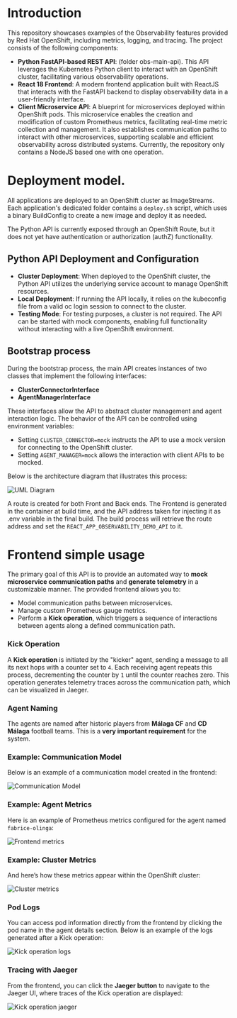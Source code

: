 # Introduction

This repository showcases examples of the Observability features provided by Red Hat OpenShift, including metrics, logging, and tracing. The project consists of the following components:

- **Python FastAPI-based REST API**: (folder obs-main-api). This API leverages the Kubernetes Python client to interact with an OpenShift cluster, facilitating various observability operations. 
- **React 18 Frontend**: A modern frontend application built with ReactJS that interacts with the FastAPI backend to display observability data in a user-friendly interface.
- **Client Microservice API**: A blueprint for microservices deployed within OpenShift pods. This microservice enables the creation and modification of custom Prometheus metrics, facilitating real-time metric collection and management. It also establishes communication paths to interact with other microservices, supporting scalable and efficient observability across distributed systems. Currently, the repository only contains a NodeJS based one with one operation.

# Deployment model. 
 
All applications are deployed to an OpenShift cluster as ImageStreams. Each application's dedicated folder contains a `deploy.sh` script, which uses a binary BuildConfig to create a new image and deploy it as needed.

The Python API is currently exposed through an OpenShift Route, but it does not yet have authentication or authorization (authZ) functionality.

## Python API Deployment and Configuration

- **Cluster Deployment**: When deployed to the OpenShift cluster, the Python API utilizes the underlying service account to manage OpenShift resources.
- **Local Deployment**: If running the API locally, it relies on the kubeconfig file from a valid oc login session to connect to the cluster.
- **Testing Mode**: For testing purposes, a cluster is not required. The API can be started with mock components, enabling full functionality without interacting with a live OpenShift environment.

## Bootstrap process

During the bootstrap process, the main API creates instances of two classes that implement the following interfaces:

- **ClusterConnectorInterface**
- **AgentManagerInterface**

These interfaces allow the API to abstract cluster management and agent interaction logic. The behavior of the API can be controlled using environment variables:

- Setting `CLUSTER_CONNECTOR=mock` instructs the API to use a mock version for connecting to the OpenShift cluster.
- Setting `AGENT_MANAGER=mock` allows the interaction with client APIs to be mocked.

Below is the architecture diagram that illustrates this process:

![UML Diagram](img/PythonAPI.png)

A route is created for both Front and Back ends. The Frontend is generated in the container at build time, and the API address taken for injecting it as .env variable in the final build. The build process will retrieve the route address and set the `REACT_APP_OBSERVABILITY_DEMO_API` to it. 

# Frontend simple usage

The primary goal of this API is to provide an automated way to **mock microservice communication paths** and **generate telemetry** in a customizable manner. The provided frontend allows you to:

- Model communication paths between microservices.
- Manage custom Prometheus gauge metrics.
- Perform a **Kick operation**, which triggers a sequence of interactions between agents along a defined communication path.

### Kick Operation

A **Kick operation** is initiated by the "kicker" agent, sending a message to all its next hops with a counter set to `4`. Each receiving agent repeats this process, decrementing the counter by `1` until the counter reaches zero. This operation generates telemetry traces across the communication path, which can be visualized in Jaeger.

### Agent Naming

The agents are named after historic players from **Málaga CF** and **CD Málaga** football teams. This is a **very important requirement** for the system.

### Example: Communication Model

Below is an example of a communication model created in the frontend:

![Communication Model](img/obs-front-main.png)

### Example: Agent Metrics

Here is an example of Prometheus metrics configured for the agent named `fabrice-olinga`:

![Frontend metrics](img/obs-front-metrics.png)

### Example: Cluster Metrics

And here’s how these metrics appear within the OpenShift cluster:

![Cluster metrics](img/cluster-metrics.png)

### Pod Logs

You can access pod information directly from the frontend by clicking the pod name in the agent details section. Below is an example of the logs generated after a Kick operation:

![Kick operation logs](img/kick-cluster-pod.png)

### Tracing with Jaeger

From the frontend, you can click the **Jaeger button** to navigate to the Jaeger UI, where traces of the Kick operation are displayed:

![Kick operation jaeger](img/kick-jaeger.png)




